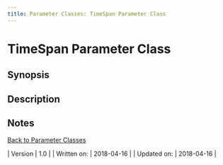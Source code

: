 ```yaml
---
title: Parameter Classes: TimeSpan Parameter Class
---
```

# TimeSpan Parameter Class
## Synopsis

<Insert Synopsis here>

## Description

<Insert Description here>

## Notes
[Back to Parameter Classes](http://psframework.org/documentation/documents/psframework/parameter-classes.html)

| Version | 1.0 |
| Written on: | 2018-04-16 |
| Updated on: | 2018-04-16 |